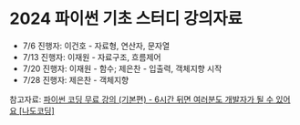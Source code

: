 # 2024 파이썬 기초 스터디 강의자료

- 7/6 진행자: 이건호 - 자료형, 연산자, 문자열
- 7/13 진행자: 이재원 - 자료구조, 흐름제어
- 7/20 진행자: 이재원 - 함수; 제은찬 - 입출력, 객체지향 시작
- 7/28 진행자: 제은찬 - 객체지향

참고자료: [파이썬 코딩 무료 강의 (기본편) - 6시간 뒤면 여러분도 개발자가 될 수 있어요 [나도코딩]](https://youtu.be/kWiCuklohdY?si=NSQnqfjjirc_0L6-)
